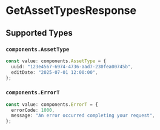 # GetAssetTypesResponse


## Supported Types

### `components.AssetType`

```typescript
const value: components.AssetType = {
  uuid: "123e4567-6974-4736-aad7-230fea00745b",
  editDate: "2025-07-01 12:00:00",
};
```

### `components.ErrorT`

```typescript
const value: components.ErrorT = {
  errorCode: 1000,
  message: "An error occurred completing your request",
};
```


